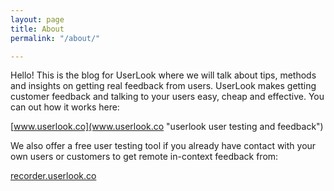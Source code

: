 ```yaml
---
layout: page
title: About
permalink: "/about/"

---
```

Hello! This is the blog for UserLook where we will talk about tips, methods and insights on getting real feedback from users. UserLook makes getting customer feedback and talking to your users easy, cheap and effective. You can out how it works here:  
  
[www.userlook.co](www.userlook.co "userlook user testing and feedback")

We also offer a free user testing tool if you already have contact with your own users or customers to get remote in-context feedback from:

[recorder.userlook.co](https://recorder.userlook.co "userlook recorder")